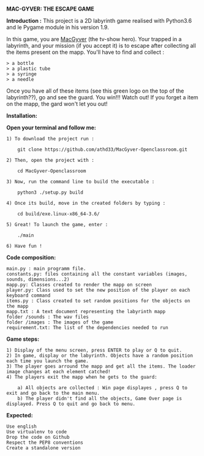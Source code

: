                             

**MAC-GYVER: THE ESCAPE GAME**


**Introduction :**
This project is a 2D labyrinth game realised with Python3.6 and le Pygame module in his version 1.9.

In this game, you are [MacGyver](https://en.wikipedia.org/wiki/MacGyver) (the tv-show hero). Your trapped in a labyrinth, and your mission (if you accept it) is to escape after collecting all the items present on the mapp.
You'll have to find and collect :

    > a bottle
    > a plastic tube
    > a syringe
    > a needle

Once you have all of these items (see this green logo on the top of the labyrinth??), go and see the guard. You win!!! 
Watch out! If you forget a item on the mapp, the gard won't let you out!


**Installation:**

**Open your terminal and follow me:**

    1) To download the project run :
    
        git clone https://github.com/athd33/MacGyver-Openclassroom.git

    2) Then, open the project with :

        cd MacGyver-Openclassroom

    3) Now, run the command line to build the executable :

        python3 ./setup.py build

    4) Once its build, move in the created folders by typing :

        cd build/exe.linux-x86_64-3.6/

    5) Great! To launch the game, enter :

        ./main

    6) Have fun !



**Code composition:**

    main.py : main programm file. 
    constants.py: files containing all the constant variables (images, sounds, dimensions...2)
    mapp.py: Classes created to render the mapp on screen
    player.py: Class used to set the new position of the player on each keyboard command
    items.py : Class created to set random positions for the objects on the mapp
    mapp.txt : A text document representing the labyrinth mapp
    folder /sounds : The wav files
    folder /images : The images of the game
    requirement.txt: The list of the dependencies needed to run
    

**Game steps:**

    1) Display of the menu screen, press ENTER to play or Q to quit.
    2) In game, display or the labyrinth. Objects have a random position each time you launch the game.
    3) The player goes arround the mapp and get all the items. The loader image changes at each element catched!
    4) The players exit the mapp when he gets to the guard:
        
        a) All objects are collected : Win page displayes , press Q to exit and go back to the main menu.
        b) The player didn't find all the objects, Game Over page is displayed. Press Q to quit and go back to menu.

**Expected:**

    Use english
    Use virtualenv to code
    Drop the code on Github    
    Respect the PEP8 conventions     
    Create a standalone version
